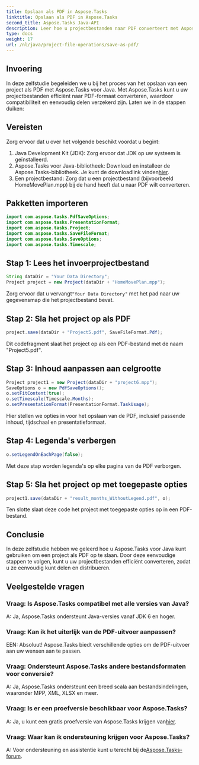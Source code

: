 ```yaml
---
title: Opslaan als PDF in Aspose.Tasks
linktitle: Opslaan als PDF in Aspose.Tasks
second_title: Aspose.Tasks Java-API
description: Leer hoe u projectbestanden naar PDF converteert met Aspose.Tasks voor Java. Eenvoudige stappen voor efficiënte conversie.
type: docs
weight: 17
url: /nl/java/project-file-operations/save-as-pdf/
---
```

## Invoering
In deze zelfstudie begeleiden we u bij het proces van het opslaan van een project als PDF met Aspose.Tasks voor Java. Met Aspose.Tasks kunt u uw projectbestanden efficiënt naar PDF-formaat converteren, waardoor compatibiliteit en eenvoudig delen verzekerd zijn. Laten we in de stappen duiken:
## Vereisten
Zorg ervoor dat u over het volgende beschikt voordat u begint:
1. Java Development Kit (JDK): Zorg ervoor dat JDK op uw systeem is geïnstalleerd.
2.  Aspose.Tasks voor Java-bibliotheek: Download en installeer de Aspose.Tasks-bibliotheek. Je kunt de downloadlink vinden[hier](https://releases.aspose.com/tasks/java/).
3. Een projectbestand: Zorg dat u een projectbestand (bijvoorbeeld HomeMovePlan.mpp) bij de hand heeft dat u naar PDF wilt converteren.

## Pakketten importeren
```java
import com.aspose.tasks.PdfSaveOptions;
import com.aspose.tasks.PresentationFormat;
import com.aspose.tasks.Project;
import com.aspose.tasks.SaveFileFormat;
import com.aspose.tasks.SaveOptions;
import com.aspose.tasks.Timescale;
```
## Stap 1: Lees het invoerprojectbestand
```java
String dataDir = "Your Data Directory";
Project project = new Project(dataDir + "HomeMovePlan.mpp");
```
 Zorg ervoor dat u vervangt`"Your Data Directory"` met het pad naar uw gegevensmap die het projectbestand bevat.
## Stap 2: Sla het project op als PDF
```java
project.save(dataDir + "Project5.pdf", SaveFileFormat.Pdf);
```
Dit codefragment slaat het project op als een PDF-bestand met de naam "Project5.pdf".
## Stap 3: Inhoud aanpassen aan celgrootte
```java
Project project1 = new Project(dataDir + "project6.mpp");
SaveOptions o = new PdfSaveOptions();
o.setFitContent(true);
o.setTimescale(Timescale.Months);
o.setPresentationFormat(PresentationFormat.TaskUsage);
```
Hier stellen we opties in voor het opslaan van de PDF, inclusief passende inhoud, tijdschaal en presentatieformaat.
## Stap 4: Legenda's verbergen
```java
o.setLegendOnEachPage(false);
```
Met deze stap worden legenda's op elke pagina van de PDF verborgen.
## Stap 5: Sla het project op met toegepaste opties
```java
project1.save(dataDir + "result_months_WithoutLegend.pdf", o);
```
Ten slotte slaat deze code het project met toegepaste opties op in een PDF-bestand.

## Conclusie
In deze zelfstudie hebben we geleerd hoe u Aspose.Tasks voor Java kunt gebruiken om een project als PDF op te slaan. Door deze eenvoudige stappen te volgen, kunt u uw projectbestanden efficiënt converteren, zodat u ze eenvoudig kunt delen en distribueren.
## Veelgestelde vragen
### Vraag: Is Aspose.Tasks compatibel met alle versies van Java?
A: Ja, Aspose.Tasks ondersteunt Java-versies vanaf JDK 6 en hoger.
### Vraag: Kan ik het uiterlijk van de PDF-uitvoer aanpassen?
EEN: Absoluut! Aspose.Tasks biedt verschillende opties om de PDF-uitvoer aan uw wensen aan te passen.
### Vraag: Ondersteunt Aspose.Tasks andere bestandsformaten voor conversie?
A: Ja, Aspose.Tasks ondersteunt een breed scala aan bestandsindelingen, waaronder MPP, XML, XLSX en meer.
### Vraag: Is er een proefversie beschikbaar voor Aspose.Tasks?
 A: Ja, u kunt een gratis proefversie van Aspose.Tasks krijgen van[hier](https://releases.aspose.com/).
### Vraag: Waar kan ik ondersteuning krijgen voor Aspose.Tasks?
 A: Voor ondersteuning en assistentie kunt u terecht bij de[Aspose.Tasks-forum](https://forum.aspose.com/c/tasks/15).